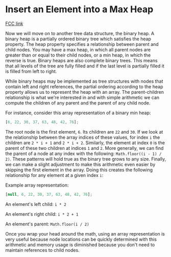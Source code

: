 # Insert an Element into a Max Heap

[FCC link](https://www.freecodecamp.org/learn/coding-interview-prep/data-structures/insert-an-element-into-a-max-heap)

Now we will move on to another tree data structure, the binary heap. A binary
heap is a partially ordered binary tree which satisfies the heap property. The
heap property specifies a relationship between parent and child nodes. You may
have a max heap, in which all parent nodes are greater than or equal to their
child nodes, or a min heap, in which the reverse is true. Binary heaps are also
complete binary trees. This means that all levels of the tree are fully filled
and if the last level is partially filled it is filled from left to right.

While binary heaps may be implemented as tree structures with nodes that contain
left and right references, the partial ordering according to the heap property
allows us to represent the heap with an array. The parent-children relationship
is what we're interested in and with simple arithmetic we can compute the
children of any parent and the parent of any child node.

For instance, consider this array representation of a binary min heap:

```js
[6, 22, 30, 37, 63, 48, 42, 76];
```

The root node is the first element, `6`. Its children are `22` and `30`. If we
look at the relationship between the array indices of these values, for index
`i` the children are `2 * i + 1` and `2 * i + 2`. Similarly, the element at
index `0` is the parent of these two children at indices `1` and `2`. More
generally, we can find the parent of a node at any index with the following:
`Math.floor((i - 1) / 2)`. These patterns will hold true as the binary tree
grows to any size. Finally, we can make a slight adjustment to make this
arithmetic even easier by skipping the first element in the array. Doing this
creates the following relationship for any element at a given index `i`:

Example array representation:

```js
[null, 6, 22, 30, 37, 63, 48, 42, 76];
```

An element's left child: `i * 2`

An element's right child: `i * 2 + 1`

An element's parent: `Math.floor(i / 2)`

Once you wrap your head around the math, using an array representation is very
useful because node locations can be quickly determined with this arithmetic and
memory usage is diminished because you don't need to maintain references to
child nodes.
